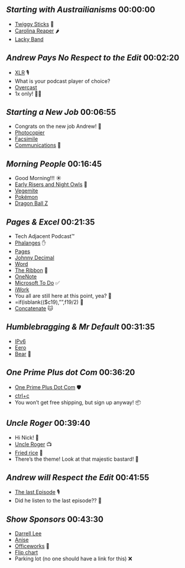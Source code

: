 ## _Starting with Austrailianisms_ 00:00:00
- [Twiggy Sticks](https://www.smokedandcured.com.au/product/hi-mountain-snack-sticks-twiggy-sticks/) 🥩
- [Carolina Reaper](https://en.wikipedia.org/wiki/Carolina_Reaper) 🌶️
- [Lacky Band](https://en.wikipedia.org/wiki/Rubber_band)

## _Andrew Pays No Respect to the Edit_ 00:02:20
- [XLR](https://en.wikipedia.org/wiki/XLR_connector) 🎙️
- What is your podcast player of choice?
- [Overcast](https://overcast.fm/)
- 1x only! 🧑‍⚖️

## _Starting a New Job_ 00:06:55
- Congrats on the new job Andrew! 🎉
- [Photocopier](https://en.wikipedia.org/wiki/Photocopier)
- [Facsimile](https://en.wikipedia.org/wiki/Facsimile)
- [Communications](https://en.wikipedia.org/wiki/Communication_studies) 💬

## _Morning People_ 00:16:45
- Good Morning!!! ☀️
- [Early Risers and Night Owls](https://news.harvard.edu/gazette/story/2019/01/benefits-of-being-an-early-riser-vs-a-night-owl/) 🦉
- [Vegemite](http://www.vegemite.com.au/)
- [Pokémon](https://en.wikipedia.org/wiki/Pok%C3%A9mon)
- [Dragon Ball Z](https://en.wikipedia.org/wiki/Dragon_Ball_Z)

## _Pages & Excel_ 00:21:35
- Tech Adjacent Podcast™
- [Phalanges](https://en.wikipedia.org/wiki/Phalanx_bone) ✋
- [Pages](https://www.apple.com/pages/)
- [Johnny Decimal](https://johnnydecimal.com/)
- [Word](https://microsoft.com/en-us/microsoft-365/word)
- [The Ribbon](https://support.microsoft.com/en-us/office/show-or-hide-the-ribbon-in-office-d946b26e-0c8c-402d-a0f7-c6efa296b527) 🎀
- [OneNote](https://en.wikipedia.org/wiki/Microsoft_OneNote)
- [Microsoft To Do](https://todo.microsoft.com/) ✅
- [iWork](https://www.apple.com/iwork/)
- You all are still here at this point, yea? 😬
- =if(isblank(($c19),””,f19/2) 🫠
- [Concatenate](https://en.wikipedia.org/wiki/Concatenation) 🐱

## _Humblebragging & Mr Default_ 00:31:35
- [IPv6](https://en.wikipedia.org/wiki/IPv6)
- [Eero](https://eero.com/)
- [Bear](https://bear.app/) 🐻

## _One Prime Plus dot Com_ 00:36:20
- [One Prime Plus Dot Com](https://oneprimeplus.com) 🛡️
- [ctrl+c](https://en.wikipedia.org/wiki/Control-C)
- You won’t get free shipping, but sign up anyway! 📦

## _Uncle Roger_ 00:39:40
- Hi Nick! 👋
- [Uncle Roger](https://en.wikipedia.org/wiki/Nigel_Ng) 📺
- [Fried rice](https://en.wikipedia.org/wiki/Fried_rice) 🍚
- There’s the theme! Look at that majestic bastard! 🎵

## _Andrew will Respect the Edit_ 00:41:55
- [The last Episode](https://listen.hemisphericviews.com/089) 🎙️
- Did he listen to the last episode?? 🤔

## _Show Sponsors_ 00:43:30
- [Darrell Lee](https://en.wikipedia.org/wiki/Darrell_Lea)
- [Anise](https://en.wikipedia.org/wiki/Anise)
- [Officeworks](https://www.officeworks.com.au/) 🏢
- [Flip chart](https://en.wikipedia.org/wiki/Flip_chart)
- Parking lot (no one should have a link for this) ❌
